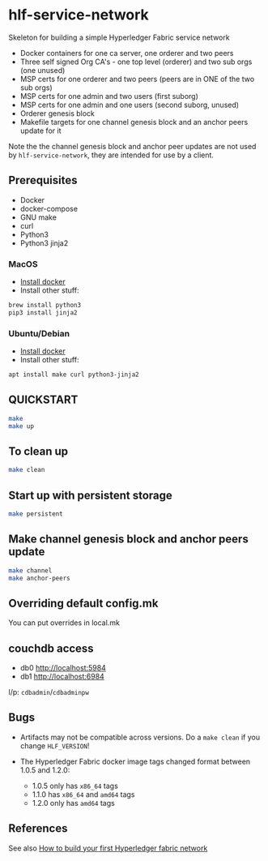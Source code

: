# hlf-service-network

Skeleton for building a simple Hyperledger Fabric service network

* Docker containers for one ca server, one orderer and two peers
* Three self signed Org CA's - one top level (orderer) and two sub orgs (one unused)
* MSP certs for one orderer and two peers (peers are in ONE of the two sub orgs)
* MSP certs for one admin and two users (first suborg)
* MSP certs for one admin and one users (second suborg, unused)
* Orderer genesis block
* Makefile targets for one channel genesis block and an anchor peers update for it

Note the the channel genesis block and anchor peer updates are not used by
`hlf-service-network`, they are intended for use by a client.

## Prerequisites

* Docker
* docker-compose
* GNU make
* curl
* Python3
* Python3 jinja2

### MacOS

* [Install docker](https://store.docker.com/editions/community/docker-ce-desktop-mac)
* Install other stuff:

```bash
brew install python3
pip3 install jinja2
```

### Ubuntu/Debian

* [Install docker](https://docs.docker.com/install/linux/docker-ce/ubuntu/#install-using-the-repository)
* Install other stuff:

```bash
apt install make curl python3-jinja2
```

## QUICKSTART

```bash
make
make up
```

## To clean up

```bash
make clean
```

## Start up with persistent storage

```bash
make persistent
```

## Make channel genesis block and anchor peers update

```bash
make channel
make anchor-peers
```

## Overriding default config.mk

You can put overrides in local.mk

## couchdb access

* db0 [http://localhost:5984](http://localhost:5984)
* db1 [http://localhost:6984](http://localhost:6984)

l/p: `cdbadmin`/`cdbadminpw`

## Bugs

* Artifacts may not be compatible across versions. Do a `make clean` if you change `HLF_VERSION`!

* The Hyperledger Fabric docker image tags changed format between 1.0.5 and 1.2.0:
  * 1.0.5 only has `x86_64` tags
  * 1.1.0 has `x86_64` and `amd64` tags
  * 1.2.0 only has `amd64` tags

## References

See also [How to build your first Hyperledger fabric network](https://chainhero.io/2018/04/tutorial-hyperledger-fabric-how-to-build-your-first-network/)
